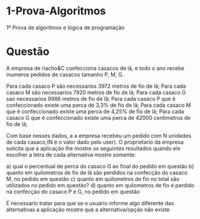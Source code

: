 # 1-Prova-Algoritmos
1º Prova de algoritmos e lógica de programação

# Questão

A empresa de riacho&C confecciona casacos de lã, e todo o ano recebe inumeros pedidos de casacos tamanho P, M, G.

Para cada casaco P são necessarios 3972 metros de fio de lã;
Para cada casaco M são necessarios 7920 metros de fio de lã;
Para cada casaco G sao necessarios 9986 metros de fio de lã;
Para cada casaco P que é confeccionado existe uma perca de 3,3% de fio de lã;
Para cada casaco M que é confeccionado existe uma perca de 4,25% de fio de lã;
Para cada casaco G que é confeccionado existe uma perca de 42000 centimetros de fio de lã;

Com base nesses dados, a a empresa recebeu um pedido com N unidades de cada casaco,(N é o valor dado pelo user).
O proprietario da empresa solicita que a aplicação lhe mostre os seguintes resultados quando ele escolher a letra de cada alternativa mostre somente:
 
a) qual o percentual de perca do casaco G ao final do pedido em questão
b) quanto em quilometros de fio de lã são perdidos na confecção do casaco M, no pedido em questão
c) quanto em quilometros de fio no total são utilizados no pedido em questão?
d) quanto em quilometros de fio é perdido na confecção do casaco P e G, no pedido em questão

É necessario tratar para que se o usuário informe algo diferente das alternativas a aplicação mostre que a alternativa/opção não existe
